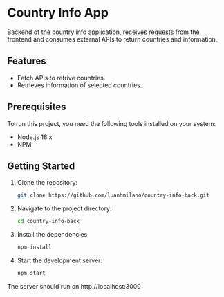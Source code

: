 # Country Info App

Backend of the country info application, receives requests from the frontend and consumes external APIs to return countries and information.


## Features
- Fetch APIs to retrive countries.
- Retrieves information of selected countries.

## Prerequisites
To run this project, you need the following tools installed on your system:
- Node.js 18.x
- NPM

## Getting Started

1. Clone the repository:

   ```bash
   git clone https://github.com/luanhmilano/country-info-back.git
2. Navigate to the project directory:

   ```bash
   cd country-info-back
3. Install the dependencies:

   ```bash
   npm install
4. Start the development server:

   ```bash
   npm start
The server should run on http://localhost:3000
